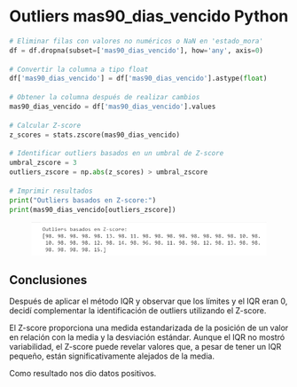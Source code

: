 # Outliers mas90\_dias\_vencido Python

```python
# Eliminar filas con valores no numéricos o NaN en 'estado_mora'
df = df.dropna(subset=['mas90_dias_vencido'], how='any', axis=0)

# Convertir la columna a tipo float
df['mas90_dias_vencido'] = df['mas90_dias_vencido'].astype(float)

# Obtener la columna después de realizar cambios
mas90_dias_vencido = df['mas90_dias_vencido'].values

# Calcular Z-score
z_scores = stats.zscore(mas90_dias_vencido)

# Identificar outliers basados en un umbral de Z-score
umbral_zscore = 3
outliers_zscore = np.abs(z_scores) > umbral_zscore

# Imprimir resultados
print("Outliers basados en Z-score:")
print(mas90_dias_vencido[outliers_zscore])
```

<figure><img src="../../../../../.gitbook/assets/image (61).png" alt=""><figcaption></figcaption></figure>

## Conclusiones

Después de aplicar el método IQR y observar que los límites y el IQR eran 0, decidí complementar la identificación de outliers utilizando el Z-score.

El Z-score proporciona una medida estandarizada de la posición de un valor en relación con la media y la desviación estándar. Aunque el IQR no mostró variabilidad, el Z-score puede revelar valores que, a pesar de tener un IQR pequeño, están significativamente alejados de la media.

Como resultado nos dio datos positivos.&#x20;



###

###
